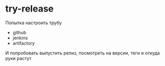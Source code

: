 # try-release

Попытка настроить трубу 
- github
- jenkins
- artifactory

И попробовать выпустить релиз, посмотреть на версии, теги и откуда руки растут
